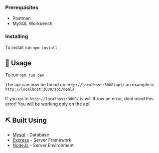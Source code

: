 
### Prerequisites
- Postman
- MySQL Workbench

### Installing
To install run `npm install`

## 🎈 Usage <a name="usage"></a>
To run `npm run dev`

The api can now be found on `http://localhost:3000/api/` an example is `http://localhost:3000/api/meals`

If you go to `http://localhost:3000/` is will throw an error, dont mind this error! You will be working only on the api!

## ⛏️ Built Using <a name = "built_using"></a>
- [Mysql](https://www.npmjs.com/package/mysql) - Database
- [Express](https://expressjs.com/) - Server Framework
- [NodeJs](https://nodejs.org/en/) - Server Environment


